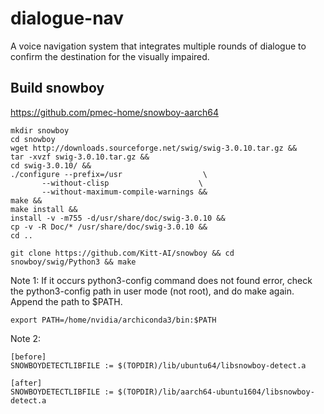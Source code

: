 # dialogue-nav
A voice navigation system that integrates multiple rounds of dialogue to confirm the destination for the visually impaired.

Build snowboy
---
https://github.com/pmec-home/snowboy-aarch64
```
mkdir snowboy
cd snowboy
wget http://downloads.sourceforge.net/swig/swig-3.0.10.tar.gz &&
tar -xvzf swig-3.0.10.tar.gz &&
cd swig-3.0.10/ &&   
./configure --prefix=/usr                  \
       --without-clisp                    \
       --without-maximum-compile-warnings &&
make &&
make install &&
install -v -m755 -d/usr/share/doc/swig-3.0.10 &&
cp -v -R Doc/* /usr/share/doc/swig-3.0.10 &&
cd ..

git clone https://github.com/Kitt-AI/snowboy && cd snowboy/swig/Python3 && make
```
Note 1:
If it occurs python3-config command does not found error, check the python3-config path in user mode (not root), and do make again. Append the path to $PATH.
```
export PATH=/home/nvidia/archiconda3/bin:$PATH
```

Note 2:
```
[before]
SNOWBOYDETECTLIBFILE := $(TOPDIR)/lib/ubuntu64/libsnowboy-detect.a

[after]
SNOWBOYDETECTLIBFILE := $(TOPDIR)/lib/aarch64-ubuntu1604/libsnowboy-detect.a
```
